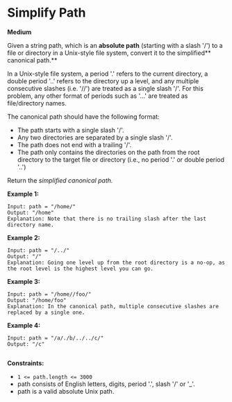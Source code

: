 # Simplify Path
**Medium**

Given a string path, which is an **absolute path** (starting with a slash '/') to a file or directory in a Unix-style file system, convert it to the simplified** canonical path.**

In a Unix-style file system, a period '.' refers to the current directory, a double period '..' refers to the directory up a level, and any multiple consecutive slashes (i.e. '//') are treated as a single slash '/'. For this problem, any other format of periods such as '...' are treated as file/directory names.

The canonical path should have the following format:

- The path starts with a single slash '/'.
- Any two directories are separated by a single slash '/'.
- The path does not end with a trailing '/'.
- The path only contains the directories on the path from the root directory to the target file or directory (i.e., no period '.' or double period '..')  

Return the *simplified canonical path.*

 
**Example 1:**  
```
Input: path = "/home/"
Output: "/home"
Explanation: Note that there is no trailing slash after the last directory name.
```

**Example 2:**
```
Input: path = "/../"
Output: "/"
Explanation: Going one level up from the root directory is a no-op, as the root level is the highest level you can go.
```
**Example 3:**  
```
Input: path = "/home//foo/"
Output: "/home/foo"
Explanation: In the canonical path, multiple consecutive slashes are replaced by a single one.
```

**Example 4:**  
```
Input: path = "/a/./b/../../c/"
Output: "/c"
 
```

**Constraints:**

- `1 <= path.length <= 3000`
- path consists of English letters, digits, period '.', slash '/' or '_'.
- path is a valid absolute Unix path.